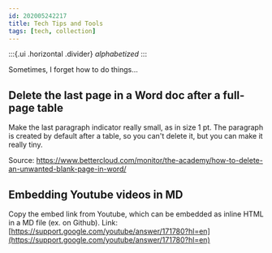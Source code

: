 ```yaml
---
id: 202005242217
title: Tech Tips and Tools
tags: [tech, collection]
---
```

:::{.ui .horizontal .divider}
*alphabetized*
:::

Sometimes, I forget how to do things…

## Delete the last page in a Word doc after a full-page table
Make the last paragraph indicator really small, as in size 1 pt. The paragraph is created by default after a table, so you can't delete it, but you can make it really tiny. 

Source: https://www.bettercloud.com/monitor/the-academy/how-to-delete-an-unwanted-blank-page-in-word/

## Embedding Youtube videos in MD
Copy the embed link from Youtube, which can be embedded as inline HTML in a MD file (ex. on Github). 
Link: [https://support.google.com/youtube/answer/171780?hl=en](https://support.google.com/youtube/answer/171780?hl=en)



